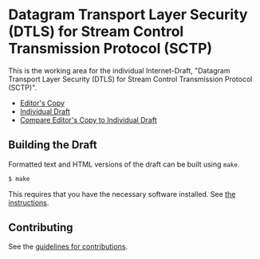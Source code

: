 # Datagram Transport Layer Security (DTLS) for Stream Control Transmission Protocol (SCTP)

This is the working area for the individual Internet-Draft, "Datagram Transport Layer Security (DTLS) for Stream Control Transmission Protocol (SCTP)".

* [Editor's Copy](https://gloinul.github.io/draft-westerlund-tsvwg-dtls-over-sctp-bis/#go.draft-westerlund-tsvwg-dtls-over-sctp-bis.html)
* [Individual Draft](https://tools.ietf.org/html/draft-westerlund-tsvwg-dtls-over-sctp-bis)
* [Compare Editor's Copy to Individual Draft](https://gloinul.github.io/draft-westerlund-tsvwg-dtls-over-sctp-bis/#go.draft-westerlund-tsvwg-dtls-over-sctp-bis.diff)

## Building the Draft

Formatted text and HTML versions of the draft can be built using `make`.

```sh
$ make
```

This requires that you have the necessary software installed.  See
[the instructions](https://github.com/martinthomson/i-d-template/blob/master/doc/SETUP.md).


## Contributing

See the
[guidelines for contributions](https://github.com/gloinul/draft-westerlund-tsvwg-dtls-over-sctp-bis/blob/main/CONTRIBUTING.md).
